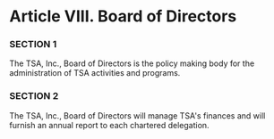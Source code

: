 # Article VIII. Board of Directors

### SECTION 1

The TSA, Inc., Board of Directors is the policy making body for the administration of TSA activities and programs.

### SECTION 2

The TSA, Inc., Board of Directors will manage TSA's finances and will furnish an annual report to each chartered delegation.

